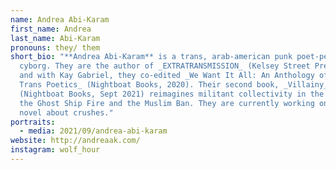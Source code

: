 ```yaml
---
name: Andrea Abi-Karam
first_name: Andrea
last_name: Abi-Karam
pronouns: they/ them
short_bio: "**Andrea Abi-Karam** is a trans, arab-american punk poet-performer
  cyborg. They are the author of _EXTRATRANSMISSION_ (Kelsey Street Press, 2019)
  and with Kay Gabriel, they co-edited _We Want It All: An Anthology of Radical
  Trans Poetics_ (Nightboat Books, 2020). Their second book, _Villainy_
  (Nightboat Books, Sept 2021) reimagines militant collectivity in the wake of
  the Ghost Ship Fire and the Muslim Ban. They are currently working on a poet's
  novel about crushes."
portraits:
  - media: 2021/09/andrea-abi-karam
website: http://andreaak.com/
instagram: wolf_hour
---
```

